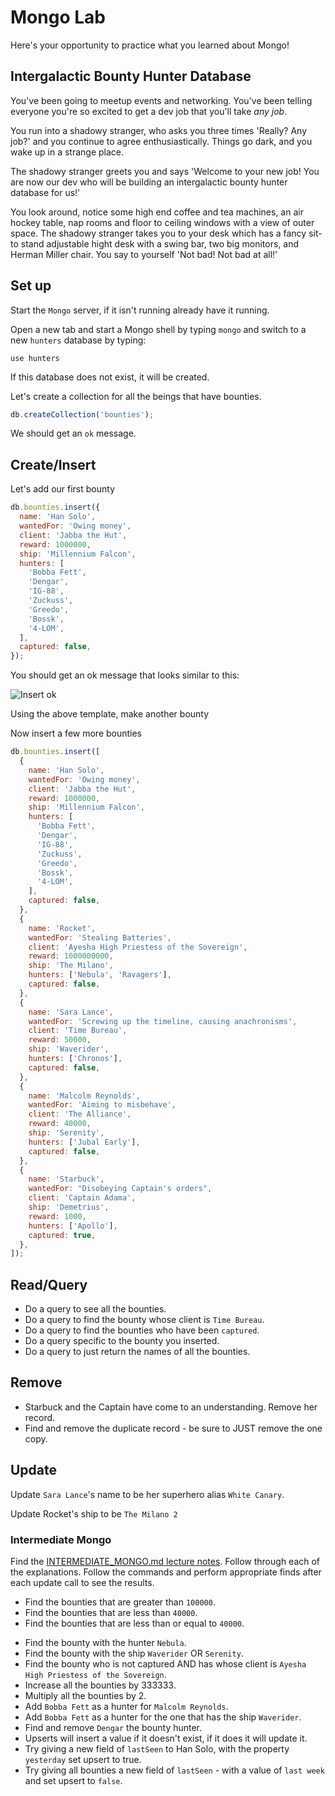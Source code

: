 # Mongo Lab

Here's your opportunity to practice what you learned about Mongo!

## Intergalactic Bounty Hunter Database

You've been going to meetup events and networking. You've been telling everyone you're so excited to get a dev job that you'll take _any job_.

You run into a shadowy stranger, who asks you three times 'Really? Any job?' and you continue to agree enthusiastically. Things go dark, and you wake up in a strange place.

The shadowy stranger greets you and says 'Welcome to your new job! You are now our dev who will be building an intergalactic bounty hunter database for us!'

You look around, notice some high end coffee and tea machines, an air hockey table, nap rooms and floor to ceiling windows with a view of outer space. The shadowy stranger takes you to your desk which has a fancy sit-to stand adjustable hight desk with a swing bar, two big monitors, and Herman Miller chair. You say to yourself 'Not bad! Not bad at all!'

## Set up

Start the `Mongo` server, if it isn't running already have it running.

Open a new tab and start a Mongo shell by typing `mongo` and switch to a new `hunters` database by typing:

```
use hunters
```

If this database does not exist, it will be created.

Let's create a collection for all the beings that have bounties.

```js
db.createCollection('bounties');
```

We should get an `ok` message.

## Create/Insert

Let's add our first bounty

```js
db.bounties.insert({
  name: 'Han Solo',
  wantedFor: 'Owing money',
  client: 'Jabba the Hut',
  reward: 1000000,
  ship: 'Millennium Falcon',
  hunters: [
    'Bobba Fett',
    'Dengar',
    'IG-88',
    'Zuckuss',
    'Greedo',
    'Bossk',
    '4-LOM',
  ],
  captured: false,
});
```

You should get an ok message that looks similar to this:

![Insert ok](https://i.imgur.com/KdFh4Ss.png)

Using the above template, make another bounty

Now insert a few more bounties

```js
db.bounties.insert([
  {
    name: 'Han Solo',
    wantedFor: 'Owing money',
    client: 'Jabba the Hut',
    reward: 1000000,
    ship: 'Millennium Falcon',
    hunters: [
      'Bobba Fett',
      'Dengar',
      'IG-88',
      'Zuckuss',
      'Greedo',
      'Bossk',
      '4-LOM',
    ],
    captured: false,
  },
  {
    name: 'Rocket',
    wantedFor: 'Stealing Batteries',
    client: 'Ayesha High Priestess of the Sovereign',
    reward: 1000000000,
    ship: 'The Milano',
    hunters: ['Nebula', 'Ravagers'],
    captured: false,
  },
  {
    name: 'Sara Lance',
    wantedFor: 'Screwing up the timeline, causing anachronisms',
    client: 'Time Bureau',
    reward: 50000,
    ship: 'Waverider',
    hunters: ['Chronos'],
    captured: false,
  },
  {
    name: 'Malcolm Reynolds',
    wantedFor: 'Aiming to misbehave',
    client: 'The Alliance',
    reward: 40000,
    ship: 'Serenity',
    hunters: ['Jubal Early'],
    captured: false,
  },
  {
    name: 'Starbuck',
    wantedFor: "Disobeying Captain's orders",
    client: 'Captain Adama',
    ship: 'Demetrius',
    reward: 1000,
    hunters: ['Apollo'],
    captured: true,
  },
]);
```

## Read/Query

- Do a query to see all the bounties.
- Do a query to find the bounty whose client is `Time Bureau`.
- Do a query to find the bounties who have been `captured`.
- Do a query specific to the bounty you inserted.
- Do a query to just return the names of all the bounties.

## Remove

- Starbuck and the Captain have come to an understanding. Remove her record.
- Find and remove the duplicate record - be sure to JUST remove the one copy.

## Update

Update `Sara Lance`'s name to be her superhero alias `White Canary`.

Update Rocket's ship to be `The Milano 2`

### Intermediate Mongo

Find the [INTERMEDIATE_MONGO.md lecture notes](https://git.generalassemb.ly/seir-1018/intro-to-mongo-mongoose/blob/master/advanced_mongo/2.intermediate_mongo.md). Follow through each of the explanations. Follow the commands and perform appropriate finds after each update call to see the results.

- Find the bounties that are greater than `100000`.
- Find the bounties that are less than `40000`.
- Find the bounties that are less than or equal to `40000`.

* Find the bounty with the hunter `Nebula`.
* Find the bounty with the ship `Waverider` OR `Serenity`.
* Find the bounty who is not captured AND has whose client is `Ayesha High Priestess of the Sovereign`.
* Increase all the bounties by 333333.
* Multiply all the bounties by 2.
* Add `Bobba Fett` as a hunter for `Malcolm Reynolds`.
* Add `Bobba Fett` as a hunter for the one that has the ship `Waverider`.
* Find and remove `Dengar` the bounty hunter.
* Upserts will insert a value if it doesn't exist, if it does it will update it.
* Try giving a new field of `lastSeen` to Han Solo, with the property `yesterday` set upsert to true.
* Try giving all bounties a new field of `lastSeen` - with a value of `last week` and set upsert to `false`.
